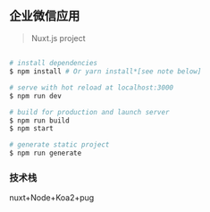 ## 企业微信应用

> Nuxt.js project

## 

``` bash
# install dependencies
$ npm install # Or yarn install*[see note below]

# serve with hot reload at localhost:3000
$ npm run dev

# build for production and launch server
$ npm run build
$ npm start

# generate static project
$ npm run generate
```
### 技术栈
nuxt+Node+Koa2+pug